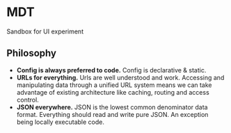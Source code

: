 # MDT
Sandbox for UI experiment

## Philosophy
- **Config is always preferred to code.** Config is declarative & static.
- **URLs for everything.** Urls are well understood and work. Accessing and manipulating data through a unified URL system means we can take advantage of existing architecture like caching, routing and access control.
- **JSON everywhere.** JSON is the lowest common denominator data format. Everything should read and write pure JSON. An exception being locally executable code.
